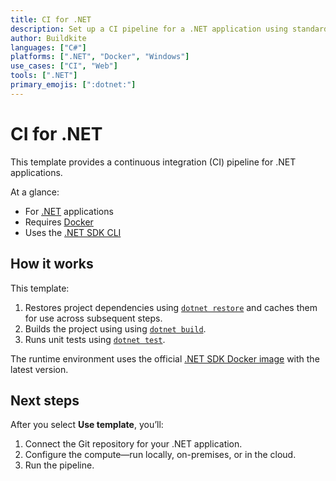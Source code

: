 ```yaml
---
title: CI for .NET
description: Set up a CI pipeline for a .NET application using standard library tooling.
author: Buildkite
languages: ["C#"]
platforms: [".NET", "Docker", "Windows"]
use_cases: ["CI", "Web"]
tools: [".NET"]
primary_emojis: [":dotnet:"]
---
```


# CI for .NET

This template provides a continuous integration (CI) pipeline for .NET applications.

At a glance:

- For [.NET](https://dotnet.microsoft.com/) applications
- Requires [Docker](https://docs.docker.com/get-docker/)
- Uses the [.NET SDK CLI](https://learn.microsoft.com/en-us/dotnet/core/tools/)

## How it works

This template:

1. Restores project dependencies using [`dotnet restore`](https://learn.microsoft.com/en-us/dotnet/core/tools/dotnet-restore) and caches them for use across subsequent steps.
2. Builds the project using using [`dotnet build`](https://learn.microsoft.com/en-us/dotnet/core/tools/dotnet-build).
3. Runs unit tests using [`dotnet test`](https://learn.microsoft.com/en-us/dotnet/core/tools/dotnet-test).

The runtime environment uses the official [.NET SDK Docker image](https://hub.docker.com/_/microsoft-dotnet-sdk/) with the latest version.

## Next steps

After you select **Use template**, you’ll:

1. Connect the Git repository for your .NET application.
2. Configure the compute—run locally, on-premises, or in the cloud.
3. Run the pipeline.
